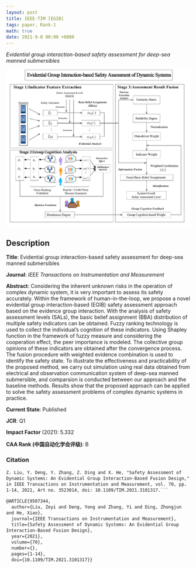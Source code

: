 ```yaml
---
layout: post
title: IEEE-TIM [EGIB]
tags: paper, Rank-1
math: true
date: 2021-9-8 00:00 +0800
---
```

*Evidential group interaction-based safety assessment for deep-sea manned submersibles*

![GA](https://github.com/Samlzy/pics/raw/Samlzy-patch-1/LiuZY01.png)


## Description

**Title**: Evidential group interaction-based safety assessment for deep-sea manned submersibles

**Journal**: *IEEE Transactions on Instrumentation and Measurement*

**Abstract**: Considering the inherent unknown risks in the operation of complex dynamic system, it is very important to assess its safety accurately. Within the framework of human-in-the-loop, we propose a novel evidential group interaction-based (EGIB) safety assessment approach based on the evidence group interaction. With the analysis of safety assessment levels (SALs), the basic belief assignment (BBA) distribution of multiple safety indicators can be obtained. Fuzzy ranking technology is used to collect the individual’s cognition of these indicators. Using Shapley function in the framework of fuzzy measure and considering the cooperation effect, the peer importance is modeled. The collective group opinions of these indicators are obtained after the convergence process. The fusion procedure with weighted evidence combination is used to identify the safety state. To illustrate the effectiveness and practicability of the proposed method, we carry out simulation using real data obtained from electrical and observation communication system of deep-sea manned submersible, and comparsion is conducted between our approach and the baseline methods. Results show that the proposed approach can be applied to solve the safety assessment problems of complex dynamic systems in practice.

**Current State**: Published

**JCR**: Q1

**Impact Factor** (2021): 5.332

**CAA Rank (中国自动化学会评级)**: B

### Citation

```
Z. Liu, Y. Deng, Y. Zhang, Z. Ding and X. He, "Safety Assessment of Dynamic Systems: An Evidential Group Interaction-Based Fusion Design," in IEEE Transactions on Instrumentation and Measurement, vol. 70, pp. 1-14, 2021, Art no. 3523014, doi: 10.1109/TIM.2021.3101317.```
```

```
@ARTICLE{9507344,
  author={Liu, Zeyi and Deng, Yong and Zhang, Yi and Ding, Zhongjun and He, Xiao},
  journal={IEEE Transactions on Instrumentation and Measurement}, 
  title={Safety Assessment of Dynamic Systems: An Evidential Group Interaction-Based Fusion Design}, 
  year={2021},
  volume={70},
  number={},
  pages={1-14},
  doi={10.1109/TIM.2021.3101317}}

```
